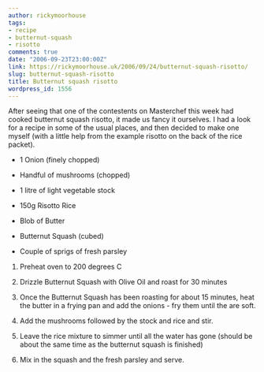 ```yaml
---
author: rickymoorhouse
tags:
- recipe
- butternut-squash
- risotto
comments: true
date: "2006-09-23T23:00:00Z"
link: https://rickymoorhouse.uk/2006/09/24/butternut-squash-risotto/
slug: butternut-squash-risotto
title: Butternut squash risotto
wordpress_id: 1556
---
```


After seeing that one of the contestents on Masterchef this week had cooked butternut squash risotto, it made us fancy it ourselves. I had a look for a recipe in some of the usual places, and then decided to make one myself (with a little help from the example risotto on the back of the rice packet).







  * 1 Onion (finely chopped)


  * Handful of mushrooms (chopped)


  * 1 litre of light vegetable stock


  * 150g Risotto Rice


  * Blob of Butter


  * Butternut Squash (cubed)


  * Couple of sprigs of fresh parsley





  1. Preheat oven to 200 degrees C


  2. Drizzle Butternut Squash with Olive Oil and roast for 30 minutes


  3. Once the Butternut Squash has been roasting for about 15 minutes, heat the butter in a frying pan and add the onions - fry them until the are soft.



  4. Add the mushrooms followed by the stock and rice and stir.


  5. Leave the rice mixture to simmer until all the water has gone (should be about the same time as the butternut squash is finished)


  6. Mix in the squash and the fresh parsley and serve.


